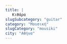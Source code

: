 ```yaml
---
title: |
   Κιθάρα
slugSubcategory: "guitar"
category: "Μουσική"
slugCategory: "mousiki"
city: "Αθήνα"
---
```


